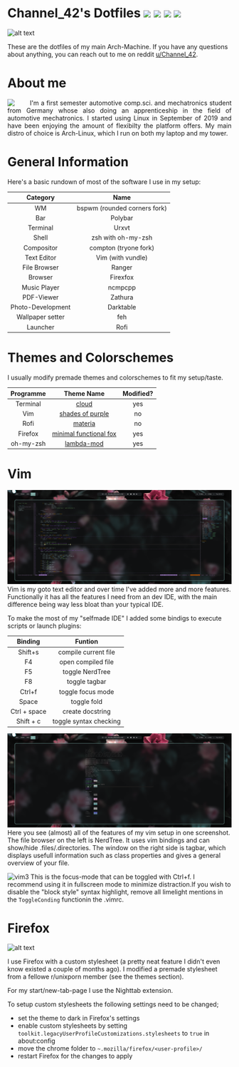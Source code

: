# Channel_42's Dotfiles ![](https://img.shields.io/badge/Branch-Laptop-green.svg) [![](https://img.shields.io/badge/Branch-Tower-purple.svg)](https://github.com/channel-42/dotfiles/tree/tower_branch) ![](https://img.shields.io/badge/License-MIT-orange.svg) ![](https://img.shields.io/badge/Distro-Arch-blue.svg)


![alt text](https://github.com/channel-42/dotfiles/blob/master/.resources/screenshot.png "Screenshot of my desktop")

These are the dotfiles of my main Arch-Machine. If you have any questions about anything, you can reach out to me on reddit [u/Channel_42](https://www.reddit.com/user/Channel_42).


# About me

<img align="left" border="0" padding="4" src="https://github.com/channel-42/dotfiles/blob/master/Pictures/arch_senko.png" width="10%">

<p style="text-align: justify;">
I'm a first semester automotive comp.sci. and mechatronics student from Germany whose also doing an apprenticeship in the field of automotive mechatronics.   
I started using Linux in September of 2019 and have been enjoying the amount of flexibilty the platform offers. My main distro of choice is Arch-Linux, which I run on both my laptop and my tower.   
</p>

# General Information

Here's a basic rundown of most of the software I use in my setup:

| Category | Name |
|:--------:|:----:|
|WM| bspwm (rounded corners fork)|
|Bar|Polybar|
|Terminal|Urxvt|
|Shell|zsh with oh-my-zsh|
|Compositor|compton (tryone fork)|
|Text Editor|Vim (with vundle)|
|File Browser|Ranger|
|Browser|Firexfox|
|Music Player|ncmpcpp|
|PDF-Viewer|Zathura|
|Photo-Development|Darktable|
|Wallpaper setter|feh|
|Launcher|Rofi|

# Themes and Colorschemes

I usually modify premade themes and colorschemes to fit my setup/taste.

| Programme | Theme Name | Modified? |
|:--------:|:----:|:-------:|
|Terminal|[cloud](http://terminal.sexy/#AAAA____Iign1ajjnHXdmJiuZUqWYlVmqdHf5uvlXW90zXScY7CwwMDdV4a8PzRChJ2i2dbP)|yes|
|Vim|[shades of purple](https://github.com/Rigellute/shades-of-purple.vim)|no|
|Rofi|[materia](https://github.com/DefunctLizard/materia-rofi-theme/blob/master/README.md)|no|
|Firefox|[minimal functional fox](https://github.com/mut-ex/minimal-functional-fox)|yes|
|oh-my-zsh|[lambda-mod](https://github.com/halfo/lambda-mod-zsh-theme)|yes|

# Vim 
![vim1](https://github.com/channel-42/dotfiles/blob/master/.resources/vim1.png  "Screenshot of Vim")
Vim is my goto text editor and over time I've added more and more features. Functionally it has all the features I need from an dev IDE, with the main difference being way less bloat than your typical IDE.

To make the most of my "selfmade IDE" I added some bindigs to execute scripts or launch plugins:

| Binding | Funtion | 
|:--------:|:----:|
|Shift+s|compile current file|
|F4| open compiled file|
|F5| toggle NerdTree|
|F8| toggle tagbar|
|Ctrl+f| toggle focus mode|
|Space| toggle fold|
|Ctrl + space| create docstring|
|Shift + c | toggle syntax checking|

![vim2](https://github.com/channel-42/dotfiles/blob/master/.resources/vim2.png)
Here you see (almost) all of the features of my vim setup in one screenshot. The file browser on the left is NerdTree. It uses vim bindings and can show/hide .files/.directories. The window on the right side is tagbar, which displays usefull information such as class properties and gives a general overview of your file.

![vim3](https://github.com/channel-42/dotfiles/blob/master/.resources/vim3.png)
This is the focus-mode that can be toggled with Ctrl+f. I recommend using it in fullscreen mode to minimize distraction.If you wish to disable the "block style" syntax highlight, remove all limelight mentions in the `ToggleConding` functionin the .vimrc.


# Firefox

![alt text](https://github.com/channel-42/dotfiles/blob/master/.resources/screenshot2.png "Screenshot of Firefox")

I use Firefox with a custom stylesheet (a pretty neat feature I didn't even know existed a couple of months ago). I modified a premade stylesheet from a fellowe r/unixporn member (see the themes section).

For my start/new-tab-page I use the Nighttab extension.

To setup custom stylesheets the following settings need to be changed;
- set the theme to dark in Firefox's settings
- enable custom stylesheets by setting `toolkit.legacyUserProfileCustomizations.stylesheets` to `true` in about:config
- move the chrome folder to `~.mozilla/firefox/<user-profile>/`
- restart Firefox for the changes to apply

